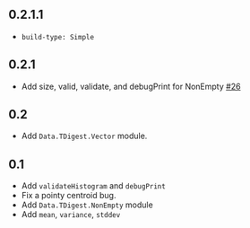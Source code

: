 ## 0.2.1.1

- `build-type: Simple`

## 0.2.1

- Add size, valid, validate, and debugPrint for NonEmpty
  [#26](https://github.com/futurice/haskell-tdigest/pull/26)

## 0.2

- Add `Data.TDigest.Vector` module.

## 0.1

- Add `validateHistogram` and `debugPrint`
- Fix a pointy centroid bug.
- Add `Data.TDigest.NonEmpty` module
- Add `mean`, `variance`, `stddev`
